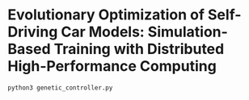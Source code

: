 # Evolutionary Optimization of Self-Driving Car Models: Simulation-Based Training with Distributed High-Performance Computing

```bash
python3 genetic_controller.py
```
